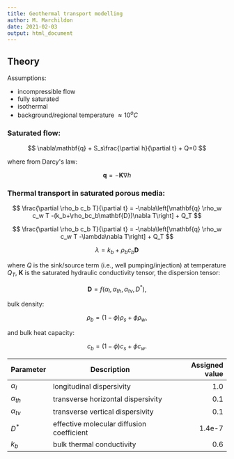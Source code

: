 ```yaml
---
title: Geothermal transport modelling
author: M. Marchildon
date: 2021-02-03
output: html_document
---
```


## Theory

Assumptions:

- incompressible flow
- fully saturated
- isothermal
- background/regional temperature $\approx 10^oC$

### Saturated flow:

$$
  \nabla\mathbf{q} + S_s\frac{\partial h}{\partial t} + Q=0
$$

where from Darcy's law:

$$
  \mathbf{q}=-\mathbf{K}\nabla h
$$

### Thermal transport in saturated porous media:
<!-- $$ -->
<!--   -\nabla(\mathbf{q}-\phi\mathbf{D}\nabla C) \pm Q_C=\phi R \left(\frac{\partial C}{\partial t} + \lambda C\right) -->
<!-- $$ -->

$$
  \frac{\partial \rho_b c_b T}{\partial t} = -\nabla\left[\mathbf{q} \rho_w c_w T -(k_b+\rho_bc_b\mathbf{D})\nabla T\right] + Q_T
$$

$$
  \frac{\partial \rho_b c_b T}{\partial t} = -\nabla\left[\mathbf{q} \rho_w c_w T -\lambda\nabla T\right] + Q_T
$$

$$
  \lambda=k_b+\rho_bc_b\mathbf{D}
$$

where $Q$ is the sink/source term (i.e., well pumping/injection) at temperature $Q_T$, $\mathbf{K}$ is the saturated hydraulic conductivity tensor, the dispersion tensor:

$$
  \mathbf{D}=f\left(\alpha_l, \alpha_{th}, \alpha_{tv}, D^*\right),
$$

bulk density:

$$
  \rho_b = (1-\phi)\rho_s+\phi \rho_w,
$$

and bulk heat capacity:

$$
  c_b = (1-\phi)c_s+\phi c_w.
$$

| Parameter     | Description               | Assigned value  |
|---------------|---------------------------|----------------:|
| $\alpha_l$    | longitudinal dispersivity |             1.0 |
| $\alpha_{th}$ | transverse horizontal dispersivity |             0.1 |
| $\alpha_{tv}$ | transverse vertical dispersivity |             0.1 |
| $D^*$         | effective molecular diffusion coefficient |   1.4e-7 |
| $k_b$         | bulk thermal conductivity      |    0.6 |


